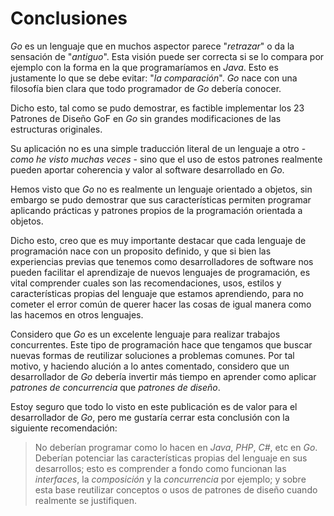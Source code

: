 # Conclusiones

_Go_ es un lenguaje que en muchos aspector parece "_retrazar_" o da la sensación de "_antiguo_". Esta visión puede ser correcta si se lo compara por ejemplo con la forma en la que programaríamos en _Java_. Esto es justamente lo que se debe evitar: "_la comparación_". _Go_ nace con una filosofía bien clara que todo programador de _Go_ debería conocer.

Dicho esto, tal como se pudo demostrar, es factible implementar los 23 Patrones de Diseño GoF en _Go_ sin grandes modificaciones de las estructuras originales.

Su aplicación no es una simple traducción literal de un lenguaje a otro - *como he visto muchas veces* - sino que el uso de estos patrones realmente pueden aportar coherencia y valor al software desarrollado en _Go_.

Hemos visto que _Go_ no es realmente un lenguaje orientado a objetos, sin embargo se pudo demostrar que sus características permiten programar aplicando prácticas y patrones propios de la programación orientada a objetos.

Dicho esto, creo que es muy importante destacar que cada lenguaje de programación nace con un proposito definido, y que si bien las experiencias previas que tenemos como desarrolladores de software nos pueden facilitar el aprendizaje de nuevos lenguajes de programación, es vital comprender cuales son las recomendaciones, usos, estilos y características propias del lenguaje que estamos aprendiendo, para no cometer el error común de querer hacer las cosas de igual manera como las hacemos en otros lenguajes.

Considero que _Go_ es un excelente lenguaje para realizar trabajos concurrentes. Este tipo de programación hace que tengamos que buscar nuevas formas de reutilizar soluciones a problemas comunes. Por tal motivo, y haciendo alución a lo antes comentado, considero que un desarrollador de _Go_ debería invertir más tiempo en aprender como aplicar *patrones de concurrencia* que *patrones de diseño*.

Estoy seguro que todo lo visto en este publicación es de valor para el desarrollador de _Go_, pero me gustaría cerrar esta conclusión con la siguiente recomendación:

> No deberían programar como lo hacen en _Java_, _PHP_, _C#_, etc en _Go_. Deberían potenciar las características propias del lenguaje en sus desarrollos; esto es comprender a fondo como funcionan las _interfaces_, la _composición_ y la _concurrencia_ por ejemplo; y sobre esta base reutilizar conceptos o usos de patrones de diseño cuando realmente se justifiquen.
